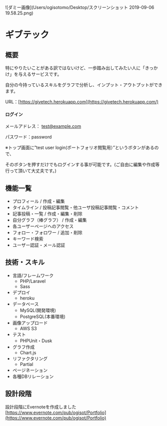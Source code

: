![ダミー画像](Users/ogisotomo/Desktop/スクリーンショット 2019-09-06 19.58.25.png)

# ギブテック
## 概要

特にやりたいことがある訳ではないけど、一歩踏み出してみたい人に「きっかけ」を与えるサービスです。

自分の今持っているスキルをグラフで分析し、インプット・アウトプットができます。

URL：[https://givetech.herokuapp.com](https://givetech.herokuapp.com/)

#### ログイン

メールアドレス： test@example.com

パスワード：password

※トップ画面に”test user login(ポートフォリオ閲覧用）”というボタンがあるので、 

そのボタンを押すだけでもログインする事が可能です。(ご自由に編集や作成等行って頂いて大丈夫です。) 

## 機能一覧 

- プロフィール / 作成・編集
- タイムライン / 投稿記事閲覧・他ユーザ投稿記事閲覧・コメント
- 記事投稿・一覧 / 作成・編集・削除
- 自分グラフ（棒グラフ） / 作成・編集
- 各ユーザーページへのアクセス
- フォロー・フォロワー / 追加・削除
- キーワード検索
- ユーザー認証・メール認証

## 技術・スキル

- 言語/フレームワーク
  - PHP/Laravel
  - Sass
- デプロイ
  - heroku
- データベース
  - MySQL(開発環境)
  - PostgreSQL(本番環境)
- 画像アップロード
  - AWS S3
- テスト
  - PHPUnit・Dusk
- グラフ作成
  - Chart.js
- リファクタリング
  - Partial
- ページネーション
- 各種DBリレーション

## 設計段階
設計段階にEvernoteを作成しました
[https://www.evernote.com/pub/ogisot/Portfolio](https://www.evernote.com/pub/ogisot/Portfolio)
